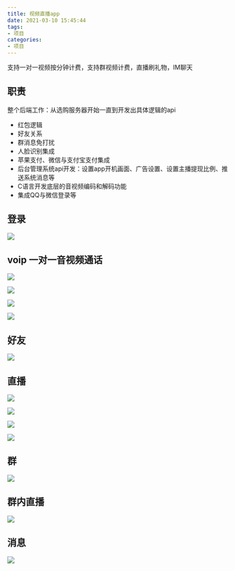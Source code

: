 ```yaml
---
title: 视频直播app
date: 2021-03-10 15:45:44
tags:
- 项目
categories:
- 项目
---
```

支持一对一视频按分钟计费，支持群视频计费，直播刷礼物，IM聊天

## 职责
整个后端工作：从选购服务器开始一直到开发出具体逻辑的api
- 红包逻辑
- 好友关系
- 群消息免打扰
- 人脸识别集成
- 苹果支付、微信与支付宝支付集成
- 后台管理系统api开发：设置app开机画面、广告设置、设置主播提现比例、推送系统消息等
- C语言开发底层的音视频编码和解码功能
- 集成QQ与微信登录等


## 登录

![](/images/2021/pic_0.png)

## voip 一对一音视频通话

![](/images/2021/voip_1.png)

![](/images/2021/voip_2.png)

![](/images/2021/voip_3.png)

![](/images/2021/voip_4.png)

## 好友

![](/images/2021/pic_5.png)

## 直播

![](/images/2021/pic_6.png)

![](/images/2021/pic_7.png)

![](/images/2021/pic_8.png)

![](/images/2021/pic_9.png)

## 群

![](/images/2021/pic_10.png)

## 群内直播

![](/images/2021/pic_11.png)

## 消息

![](/images/2021/pic_12.png)